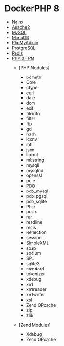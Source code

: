 # DockerPHP 8

- [Nginx](https://www.nginx.com/)
- [Apache2](https://httpd.apache.org/)
- [MySQL](https://www.mysql.com/)
- [MariaDB](https://mariadb.com/)
- [PhpMyAdmin](https://www.phpmyadmin.net/)
- [PostgreSQL](https://www.postgresql.org/)
- [Redis](https://redis.io/)
- [PHP 8 FPM](https://php.net/)
  - [PHP Modules]
    - bcmath
    - Core
    - ctype
    - curl
    - date
    - dom
    - exif
    - fileinfo
    - filter
    - ftp
    - gd
    - hash
    - iconv
    - intl
    - json
    - libxml
    - mbstring
    - mysqli
    - mysqlnd
    - openssl
    - pcre
    - PDO
    - pdo_mysql
    - pdo_pgsql
    - pdo_sqlite
    - Phar
    - posix
    - rar
    - readline
    - redis
    - Reflection
    - session
    - SimpleXML
    - soap
    - sodium
    - SPL
    - sqlite3
    - standard
    - tokenizer
    - xdebug
    - xml
    - xmlreader
    - xmlwriter
    - xsl
    - Zend OPcache
    - zip
    - zlib

  - [Zend Modules]
    - Xdebug
    - Zend OPcache
